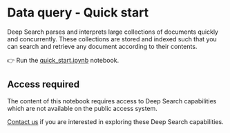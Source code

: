 # Data query - Quick start

Deep Search parses and interprets large collections of documents quickly and concurrently.
These collections are stored and indexed such that you can search and retrieve any document according to their contents.


:point_right: Run the [quick_start.ipynb](./quick_start.ipynb) notebook.

## Access required

The content of this notebook requires access to Deep Search capabilities which are not
available on the public access system.

[Contact us](https://ds4sd.github.io) if you are interested in exploring
these Deep Search capabilities.
